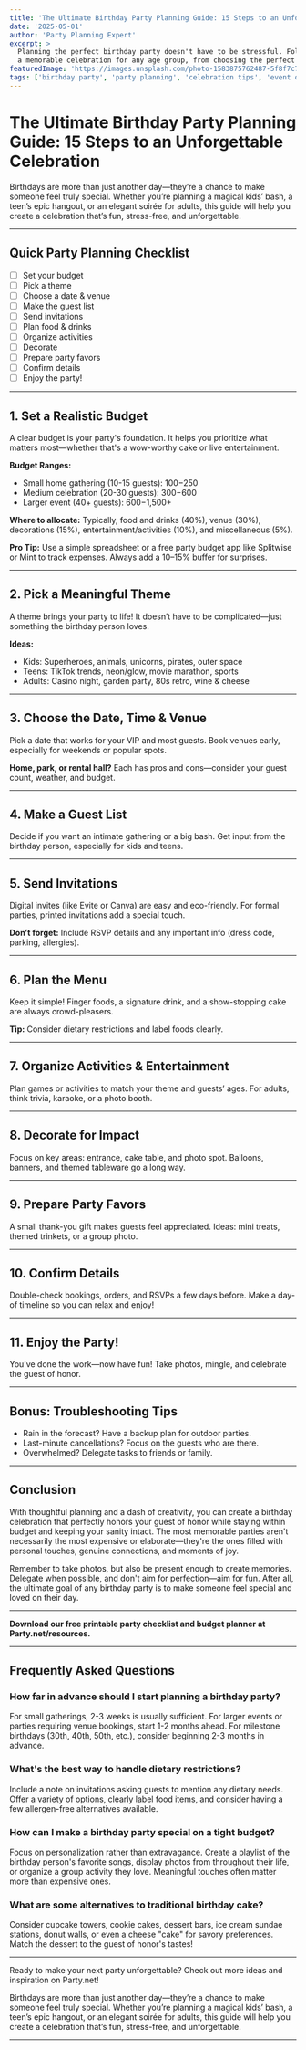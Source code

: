 ```yaml
---
title: 'The Ultimate Birthday Party Planning Guide: 15 Steps to an Unforgettable Celebration'
date: '2025-05-01'
author: 'Party Planning Expert'
excerpt: >
  Planning the perfect birthday party doesn't have to be stressful. Follow our comprehensive 15-step guide to create
  a memorable celebration for any age group, from choosing the perfect theme to handling day-of logistics.
featuredImage: 'https://images.unsplash.com/photo-1583875762487-5f8f7c718d14?q=80&w=3387&auto=format&fit=crop&ixlib=rb-4.0.3&ixid=M3wxMjA3fDB8MHxwaG90by1wYWdlfHx8fGVufDB8fHx8fA%3D%3D'
tags: ['birthday party', 'party planning', 'celebration tips', 'event organization']
---
```


# The Ultimate Birthday Party Planning Guide: 15 Steps to an Unforgettable Celebration

Birthdays are more than just another day—they’re a chance to make someone feel truly special. Whether you’re planning a magical kids’ bash, a teen’s epic hangout, or an elegant soirée for adults, this guide will help you create a celebration that’s fun, stress-free, and unforgettable.

---

## Quick Party Planning Checklist

- [ ] Set your budget
- [ ] Pick a theme
- [ ] Choose a date & venue
- [ ] Make the guest list
- [ ] Send invitations
- [ ] Plan food & drinks
- [ ] Organize activities
- [ ] Decorate
- [ ] Prepare party favors
- [ ] Confirm details
- [ ] Enjoy the party!

---

## 1. Set a Realistic Budget

A clear budget is your party's foundation. It helps you prioritize what matters most—whether that's a wow-worthy cake or live entertainment.

**Budget Ranges:**
- Small home gathering (10-15 guests): $100-$250
- Medium celebration (20-30 guests): $300-$600
- Larger event (40+ guests): $600-$1,500+

**Where to allocate:** Typically, food and drinks (40%), venue (30%), decorations (15%), entertainment/activities (10%), and miscellaneous (5%).

**Pro Tip:** Use a simple spreadsheet or a free party budget app like Splitwise or Mint to track expenses. Always add a 10–15% buffer for surprises.

---

## 2. Pick a Meaningful Theme

A theme brings your party to life! It doesn’t have to be complicated—just something the birthday person loves.

**Ideas:**
- Kids: Superheroes, animals, unicorns, pirates, outer space
- Teens: TikTok trends, neon/glow, movie marathon, sports
- Adults: Casino night, garden party, 80s retro, wine & cheese

---

## 3. Choose the Date, Time & Venue

Pick a date that works for your VIP and most guests. Book venues early, especially for weekends or popular spots.

**Home, park, or rental hall?** Each has pros and cons—consider your guest count, weather, and budget.

---

## 4. Make a Guest List

Decide if you want an intimate gathering or a big bash. Get input from the birthday person, especially for kids and teens.

---

## 5. Send Invitations

Digital invites (like Evite or Canva) are easy and eco-friendly. For formal parties, printed invitations add a special touch.

**Don’t forget:** Include RSVP details and any important info (dress code, parking, allergies).

---

## 6. Plan the Menu

Keep it simple! Finger foods, a signature drink, and a show-stopping cake are always crowd-pleasers.

**Tip:** Consider dietary restrictions and label foods clearly.

---

## 7. Organize Activities & Entertainment

Plan games or activities to match your theme and guests’ ages. For adults, think trivia, karaoke, or a photo booth.

---

## 8. Decorate for Impact

Focus on key areas: entrance, cake table, and photo spot. Balloons, banners, and themed tableware go a long way.

---

## 9. Prepare Party Favors

A small thank-you gift makes guests feel appreciated. Ideas: mini treats, themed trinkets, or a group photo.

---

## 10. Confirm Details

Double-check bookings, orders, and RSVPs a few days before. Make a day-of timeline so you can relax and enjoy!

---

## 11. Enjoy the Party!

You’ve done the work—now have fun! Take photos, mingle, and celebrate the guest of honor.

---

## Bonus: Troubleshooting Tips

- Rain in the forecast? Have a backup plan for outdoor parties.
- Last-minute cancellations? Focus on the guests who are there.
- Overwhelmed? Delegate tasks to friends or family.

---

## Conclusion

With thoughtful planning and a dash of creativity, you can create a birthday celebration that perfectly honors your guest of honor while staying within budget and keeping your sanity intact. The most memorable parties aren't necessarily the most expensive or elaborate—they're the ones filled with personal touches, genuine connections, and moments of joy.

Remember to take photos, but also be present enough to create memories. Delegate when possible, and don't aim for perfection—aim for fun. After all, the ultimate goal of any birthday party is to make someone feel special and loved on their day.

---

**Download our free printable party checklist and budget planner at Party.net/resources.**

---

## Frequently Asked Questions

### How far in advance should I start planning a birthday party?

For small gatherings, 2-3 weeks is usually sufficient. For larger events or parties requiring venue bookings, start 1-2 months ahead. For milestone birthdays (30th, 40th, 50th, etc.), consider beginning 2-3 months in advance.

### What's the best way to handle dietary restrictions?

Include a note on invitations asking guests to mention any dietary needs. Offer a variety of options, clearly label food items, and consider having a few allergen-free alternatives available.

### How can I make a birthday party special on a tight budget?

Focus on personalization rather than extravagance. Create a playlist of the birthday person's favorite songs, display photos from throughout their life, or organize a group activity they love. Meaningful touches often matter more than expensive ones.

### What are some alternatives to traditional birthday cake?

Consider cupcake towers, cookie cakes, dessert bars, ice cream sundae stations, donut walls, or even a cheese "cake" for savory preferences. Match the dessert to the guest of honor's tastes!

---

Ready to make your next party unforgettable? Check out more ideas and inspiration on Party.net!


Birthdays are more than just another day—they’re a chance to make someone feel truly special. Whether you’re planning a magical kids’ bash, a teen’s epic hangout, or an elegant soirée for adults, this guide will help you create a celebration that’s fun, stress-free, and unforgettable.

---